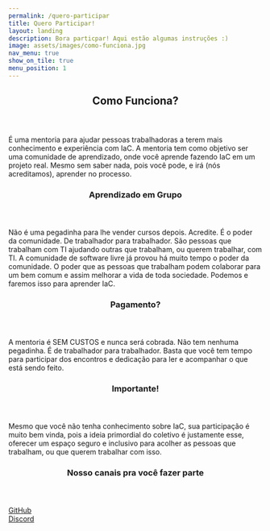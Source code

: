 ```yaml
---
permalink: /quero-participar
title: Quero Participar!
layout: landing
description: Bora particpar! Aqui estão algumas instruções :)
image: assets/images/como-funciona.jpg
nav_menu: true
show_on_tile: true
menu_position: 1
---
```


<div id="main">

<section>
	<div class="inner">
		<header class="major">
			<h2>Como Funciona?</h2>
		</header>
		<p>
      É uma mentoria para ajudar pessoas trabalhadoras a terem mais conhecimento e experiência com IaC. A mentoria tem como objetivo ser uma comunidade de aprendizado, onde você aprende fazendo IaC em um projeto real. Mesmo sem saber nada, pois você pode, e irá (nós acreditamos), aprender no processo.
    </p>
	</div>
</section>

<section>
	<div class="inner">
		<header class="major">
			<h3>Aprendizado em Grupo</h3>
		</header>
		<p>
			Não é uma pegadinha para lhe vender cursos depois. Acredite. É o poder da comunidade. De trabalhador para trabalhador. São pessoas que trabalham com TI ajudando outras que trabalham, ou querem trabalhar, com TI. A comunidade de software livre já provou há muito tempo o poder da comunidade. O poder que as pessoas que trabalham podem colaborar para um bem comum e assim melhorar a vida de toda sociedade. Podemos e faremos isso para aprender IaC.
		</p>
	</div>
</section>

<section>
	<div class="inner">
		<header class="major">
			<h3>Pagamento?</h3>
		</header>
		<p>
			A mentoria é SEM CUSTOS e nunca será cobrada. Não tem nenhuma pegadinha. É de trabalhador para trabalhador.
			Basta que você tem tempo para participar dos encontros e dedicação para ler e acompanhar o que está sendo feito.
		</p>
	</div>
</section>

<section>
	<div class="inner">
		<header class="major">
			<h3>Importante!</h3>
		</header>
		<p>
			Mesmo que você não tenha conhecimento sobre IaC, sua participação é muito bem vinda, pois a ideia primordial do coletivo é justamente esse, oferecer um espaço seguro e inclusivo para acolher as pessoas que trabalham, ou que querem trabalhar com isso.
		</p>
	</div>
</section>


<section>
	<div class="inner">
		<header class="major">
			<h3>Nosso canais pra você fazer parte</h3>
		</header>
		<div class="row">
			<div class="6u"> 
				<a href="https://github.com/mentoriaiac" class="button fit">
					<i class="icon fa-github"></i>
					GitHub
				</a>
			</div>
			<div class="6u"> 
				<a href="https://discord.gg/Vsua55ZxMp" class="button fit">
					<i class="icon fa-discord"></i>
					Discord
				</a>
			</div>
		</div>
	</div>
</section>

</div>
